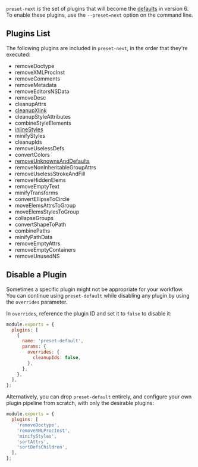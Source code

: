 `preset-next` is the set of plugins that will become the [defaults](./preset-default.md) in version 6. To enable these plugins, use the
`--preset=next` option on the command line.

## Plugins List

The following plugins are included in `preset-next`, in the order that they're executed:

- removeDoctype
- removeXMLProcInst
- removeComments
- removeMetadata
- removeEditorsNSData
- removeDesc
- cleanupAttrs
- [cleanupXlink](./plugins/cleanupXlink.md)
- cleanupStyleAttributes
- combineStyleElements
- [inlineStyles](./plugins/inlineStyles.md)
- minifyStyles
- cleanupIds
- removeUselessDefs
- convertColors
- [removeUnknownsAndDefaults](./plugins/removeUnknownsAndDefaults.md)
- removeNonInheritableGroupAttrs
- removeUselessStrokeAndFill
- removeHiddenElems
- removeEmptyText
- minifyTransforms
- convertEllipseToCircle
- moveElemsAttrsToGroup
- moveElemsStylesToGroup
- collapseGroups
- convertShapeToPath
- combinePaths
- minifyPathData
- removeEmptyAttrs
- removeEmptyContainers
- removeUnusedNS

## Disable a Plugin

Sometimes a specific plugin might not be appropriate for your workflow. You can continue using `preset-default` while disabling any plugin by using the `overrides` parameter.

In `overrides`, reference the plugin ID and set it to `false` to disable it:

```js
module.exports = {
  plugins: [
    {
      name: 'preset-default',
      params: {
        overrides: {
          cleanupIds: false,
        },
      },
    },
  ],
};
```

Alternatively, you can drop `preset-default` entirely, and configure your own plugin pipeline from scratch, with only the desirable plugins:

```js
module.exports = {
  plugins: [
    'removeDoctype',
    'removeXMLProcInst',
    'minifyStyles',
    'sortAttrs',
    'sortDefsChildren',
  ],
};
```
